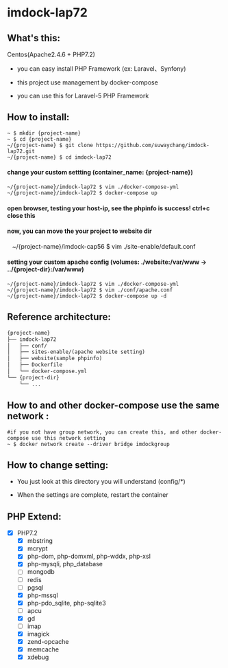 imdock-lap72
====================================================

## What's this:

Centos(Apache2.4.6 + PHP7.2)

  * you can easy install PHP Framework (ex: Laravel、Synfony)

  * this project use management by docker-compose

  * you can use this for Laravel-5 PHP Framework


## How to install:

    ~ $ mkdir {project-name}
    ~ $ cd {project-name}
    ~/{project-name} $ git clone https://github.com/suwaychang/imdock-lap72.git
    ~/{project-name} $ cd imdock-lap72


#### change your custom settting (container_name: {project-name})

    ~/{project-name}/imdock-lap72 $ vim ./docker-compose-yml
    ~/{project-name}/imdock-lap72 $ docker-compose up

#### open browser, testing your host-ip, see the phpinfo is success! ctrl+c close this
#### now, you can move the your project to website dir

    ~/{project-name}/imdock-cap56 $ vim ./site-enable/default.conf

#### setting your custom apache config (volumes: ./website:/var/www → ../{project-dir}:/var/www)

    ~/{project-name}/imdock-lap72 $ vim ./docker-compose-yml
    ~/{project-name}/imdock-lap72 $ vim ./conf/apache.conf
    ~/{project-name}/imdock-lap72 $ docker-compose up -d


## Reference architecture:

```txt
{project-name}
├── imdock-lap72
│   ├── conf/
│   ├── sites-enable/(apache website setting)
│   ├── website(sample phpinfo)
│   ├── Dockerfile
│   └── docker-compose.yml
└── {project-dir}
    └── ...
```

## How to and other docker-compose use the same network :

    #if you not have group network, you can create this, and other docker-compose use this network setting
    ~ $ docker network create --driver bridge imdockgroup


## How to change setting:

  * You just look at this directory you will understand (config/*)

  * When the settings are complete, restart the container

## PHP Extend:
- [x] PHP7.2
  - [x] mbstring
  - [x] mcrypt
  - [x] php-dom, php-domxml, php-wddx, php-xsl
  - [x] php-mysqli, php_database
  - [ ] mongodb
  - [ ] redis
  - [ ] pgsql
  - [x] php-mssql
  - [x] php-pdo_sqlite, php-sqlite3
  - [ ] apcu
  - [x] gd
  - [ ] imap
  - [x] imagick
  - [x] zend-opcache
  - [x] memcache
  - [x] xdebug
